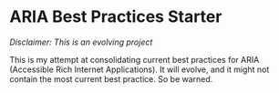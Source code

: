 # ARIA Best Practices Starter

*Disclaimer: This is an evolving project*

This is my attempt at consolidating current best practices for ARIA (Accessible Rich Internet Applications). It will evolve, and it might not contain the most current best practice. So be warned.
